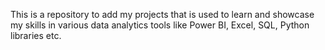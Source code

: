 This is a repository to add my projects that is used to learn and showcase my skills in various data analytics tools like Power BI, Excel, SQL, Python libraries etc. 
